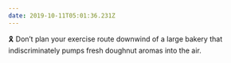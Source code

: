 ```yaml
---
date: 2019-10-11T05:01:36.231Z
---
```

🎗 Don’t plan your exercise route downwind of a large bakery that indiscriminately pumps fresh doughnut aromas into the air.
